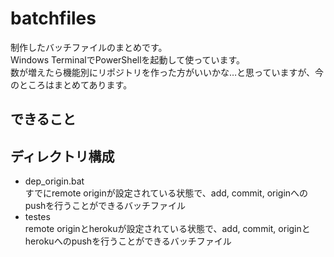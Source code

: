 # batchfiles

制作したバッチファイルのまとめです。  
Windows TerminalでPowerShellを起動して使っています。  
数が増えたら機能別にリポジトリを作った方がいいかな…と思っていますが、今のところはまとめてあります。

## できること


## ディレクトリ構成
- dep_origin.bat  
すでにremote originが設定されている状態で、add, commit, originへのpushを行うことができるバッチファイル
- testes  
remote originとherokuが設定されている状態で、add, commit, originとherokuへのpushを行うことができるバッチファイル
